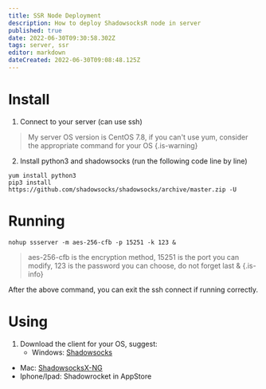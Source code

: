 ```yaml
---
title: SSR Node Deployment
description: How to deploy ShadowsocksR node in server
published: true
date: 2022-06-30T09:30:58.302Z
tags: server, ssr
editor: markdown
dateCreated: 2022-06-30T09:08:48.125Z
---
```


# Install

1. Connect to your server (can use ssh)
> My server OS version is CentOS 7.8, if you can't use yum, consider the appropriate command for your OS
{.is-warning}

2. Install python3 and shadowsocks (run the following code line by line)

```
yum install python3
pip3 install https://github.com/shadowsocks/shadowsocks/archive/master.zip -U
```

# Running

```
nohup ssserver -m aes-256-cfb -p 15251 -k 123 &
```

> aes-256-cfb is the encryption method, 15251 is the port you can modify, 123 is the password you can choose, do not forget last &
{.is-info}

After the above command, you can exit the ssh connect if running correctly.

# Using

1. Download the client for your OS, suggest:
	- Windows: [Shadowsocks](http://shadowsocks.org/)
  - Mac: [ShadowsocksX-NG](https://github.com/shadowsocks/ShadowsocksX-NG/releases)
  - Iphone/Ipad: Shadowrocket in AppStore
  



